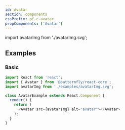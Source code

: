 ```yaml
---
id: Avatar
section: components
cssPrefix: pf-c-avatar
propComponents: ['Avatar']
---
```


import avatarImg from './avatarImg.svg';

## Examples
### Basic
```js
import React from 'react';
import { Avatar } from '@patternfly/react-core';
import avatarImg from './examples/avatarImg.svg';

class AvatarExample extends React.Component {
  render() {
    return (
      <Avatar src={avatarImg} alt="avatar"></Avatar>
    );
  }
}
```

